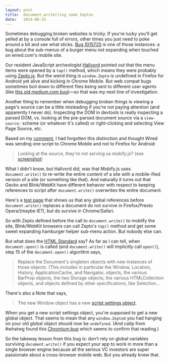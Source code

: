 ```yaml
---
layout: post
title:  document.write()ing some Zeptos
date:   2014-08-25
---
```


Sometimes debugging broken websites is tricky. If you're lucky you'll get yelled at by a console full of errors, other times you just need to poke around a bit and see what sticks. [Bug 1015725][bug] is one of those instances: a bug about the sub-menus of a burger menu not expanding when touched on wired.com's mobile site.

Our resident JavaScript archeologist [Hallvord][hallvord] pointed out that the menu items were opened by a `tap()` method, which means they were probably using [Zepto.js][notzepto]. But the weird thing is `window.Zepto` is undefined in Firefox for Android yet alive and kicking in Chrome Mobile. But web compat bugs sometimes boil down to different files being sent to different user agents (like [this old medium.com bug][mediumbug])&mdash;so that was my next line of investigation.

Another thing to remember when debugging broken things is viewing a page's source can be a little misleading if you're not paying attention (and apparently I never do). Inspecting the DOM in devtools is really inspecting a parsed DOM, vs. looking at the pre-parsed document source via a `view-source:` scheme (or whatever it's called) or right-clicking and selecting View Page Source, etc.

Based on my [comment][comment], I had forgotten this distinction and thought Wired was sending one script to Chrome Mobile and not to Firefox for Android:

> Looking at the source, they're not serving us mobify.js? (see [screenshot][screenshot])

What I didn't know, but Hallvord did, was that Mobify.js uses `document.write()` to re-write the entire content of a site with a mobile-ified version of a site (or something like that). And naturally it turns out that Gecko and Blink/WebKit have different behavior with respect to keeping references to script after `document.write()` overwrites the entire document.

Here's a [test page][test] that shows us that any global references before `document.write()` replaces a document do not survive in Firefox/Presto Opera/(maybe IE?), but do survive in Chrome/Safari.

So with Zepto defined before the call to `document.write()` to moblify the site, Blink/WebKit browsers can call Zepto's `tap()` method and get some sweet expanding hamburger helper sub-menu action. But nobody else can.

But what does the [HTML Standard][spec] say? As far as I can tell, when `document.open()` is called (and `document.write()` will implicitly call `open()`), step 15 of the `document.open()` algorithm says, 

> Replace the Document's singleton objects with new instances of those objects. (This includes in particular the Window, Location, History, ApplicationCache, and Navigator, objects, the various BarProp objects, the two Storage objects, the various HTMLCollection objects, and objects defined by other specifications, like Selection...

There's also a Note that says,

> The new Window object has a new [script settings object][sso].

When you get a new script settings object, you're supposed to get a new global object. That seems to mean that any `window.Zepto`s you had hanging on your old global object should now be `undefined`. (And caitp from #whatwg found this [Chromium bug][crbug] which seems to confirm that reading.)

So the takeway lesson from this bug is: don't rely on global variables surviving `document.write()` if you expect your app to work in more than a single browser engine because all the serious VC investors are super passionate about a cross-browser mobile web. But you already knew that.

[bug]: https://bugzilla.mozilla.org/show_bug.cgi?id=1015725
[mediumbug]: https://bugzilla.mozilla.org/show_bug.cgi?id=946737
[comment]: https://bugzilla.mozilla.org/show_bug.cgi?id=1015725#c3
[screenshot]: https://bug1015725.bugzilla.mozilla.org/attachment.cgi?id=8430267
[notzepto]: http://jquery.com/download/
[hallvord]: https://twitter.com/hallvord
[test]: https://miketaylr.com/bzla/docwrite.html
[spec]: http://www.whatwg.org/specs/web-apps/current-work/#dom-document-open
[sso]: http://www.whatwg.org/specs/web-apps/current-work/#script-settings-object
[crbug]: https://code.google.com/p/chromium/issues/detail?id=149785